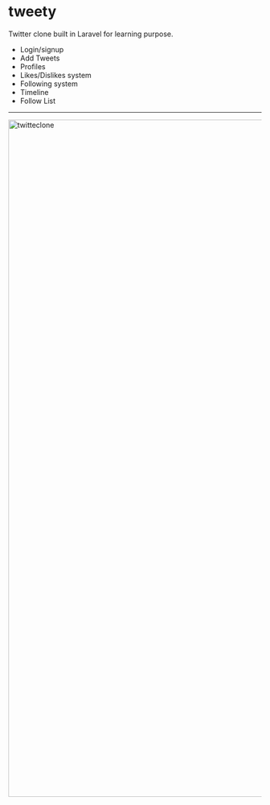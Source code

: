 # tweety
Twitter clone built in Laravel for learning purpose.

- Login/signup
- Add Tweets
- Profiles
- Likes/Dislikes system
- Following system
- Timeline
- Follow List

--------------




<img width="1346" alt="twitteclone" src="https://user-images.githubusercontent.com/21350316/86142411-9a3e5780-bb0c-11ea-9986-ce8debc4e535.png">
